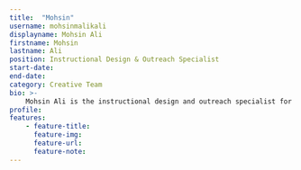 ```yaml
---
title:  "Mohsin"
username: mohsinmalikali
displayname: Mohsin Ali
firstname: Mohsin
lastname: Ali
position: Instructional Design & Outreach Specialist
start-date: 
end-date:
category: Creative Team
bio: >- 
    Mohsin Ali is the instructional design and outreach specialist for the Humanities and Social Sciences department of the Eugene and Maxine Rosenfeld Management Library and the Charles E. Young Research Library.  He obtained his PhD in Islamic Studies from UCLA in 2022, and has taught courses on Global Islam for the UCLA Clusters Program.  He is passionate about designing effective learning experiences for students.
profile: 
features:
    - feature-title: 
      feature-img: 
      feature-url: 
      feature-note: 
---
```


